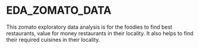 # EDA_ZOMATO_DATA
This zomato exploratory data analysis is for the foodies to find best  restaurants, value for money restaurants in their locality. It also helps to find their required cuisines in their locality.
